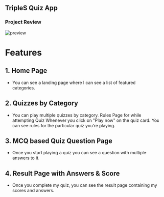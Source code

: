 ## TripleS Quiz App

### Project Review

![preview](/src/Assets/quiz-app.gif)

# Features

## 1. Home Page

- You can see a landing page where I can see a list of featured categories.

## 2. Quizzes by Category

- You can play multiple quizzes by category.
  Rules Page for while attempting Quiz
  Whenever you click on "Play now" on the quiz card. You can see rules for the particular quiz you're playing.

## 3. MCQ based Quiz Question Page

- Once you start playing a quiz you can see a question with multiple answers to it.

## 4. Result Page with Answers & Score

- Once you complete my quiz, you can see the result page containing my scores and answers.
